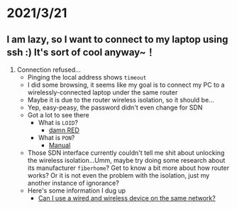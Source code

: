 # 2021/3/21
## I am lazy, so I want to connect to my laptop using ssh :) It's sort of cool anyway~！

1. Connection refused...
   - Pinging the local address shows `timeout  `
   - I did some browsing, it seems like my goal is to connect my PC to a wirelessly-connected laptop under the same router
   - Maybe it is due to the router wireless isolation, so it should be...
   - Yep, easy-peasy, the password didn't even change for SDN
   - Got a lot to see there
     - What is `LOID`?
       - [damn RED](https://www.reddit.com/r/techsupport/comments/el61wq/what_is_loid_configuration_in_routers/)
     - What is `PON`?
       - [Manual](https://en.wikipedia.org/wiki/Passive_optical_network)
   - Those SDN interface currently couldn't tell me shit about unlocking the wireless isolation...Umm, maybe try doing some research about its manufacturer `fiberhome`? Get to know a bit more about how router works? Or it is not even the problem with the isolation, just my another instance of ignorance?
   - Here's some information I dug up
     - [Can I use a wired and wireless device on the same network?](https://pc.net/helpcenter/answers/wired_and_wireless_network)